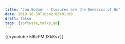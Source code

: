 ```yaml
---
title: "Jon Bodner - Closures are the Generics of Go"
date: 2019-10-30T10:42:03+01:00
draft: false
tags: [software,talks,go]
---
```

{{<youtube 5IKcPMJXkKs>}}